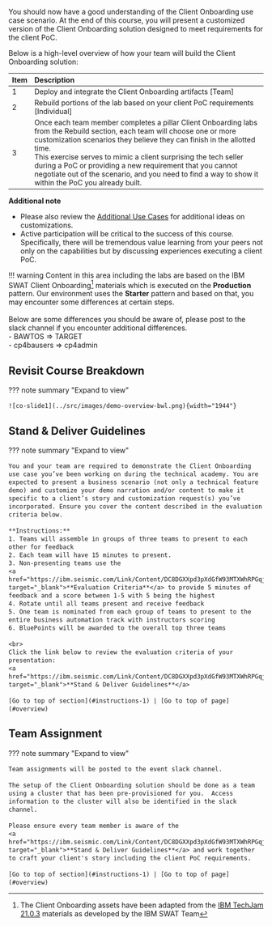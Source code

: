 
You should now have a good understanding of the Client Onboarding use case scenario. At the end of this course, you will present a customized version of the Client Onboarding solution designed to meet requirements for the client PoC.  

Below is a high-level overview of how your team will build the Client Onboarding solution:

| Item | Description                                                                        |
| :--- | :--------------------------------------------------------------------------------- |
| 1    | Deploy and integrate the Client Onboarding artifacts [Team]                        |
| 2    | Rebuild portions of the lab based on your client PoC requirements [Individual]     |
| 3    | Once each team member completes a pillar Client Onboarding labs from the Rebuild section, each team will choose one or more customization scenarios they believe they can finish in the allotted time. <br> This exercise serves to mimic a client surprising the tech seller during a PoC or providing a new requirement that you cannot negotiate out of the scenario, and you need to find a way to show it within the PoC you already built. |

**Additional note**  
  - Please also review the [Additional Use Cases](../../use-cases/accounts-pay) for additional ideas on customizations.  
  - Active participation will be critical to the success of this course. Specifically, there will be tremendous value learning  from your peers not only on the capabilities but by discussing experiences executing a client PoC.

!!! warning
    Content in this area including the labs are based on the IBM SWAT Client Onboarding[^1] materials which is executed on the **Production** pattern.  Our environment uses the **Starter** pattern and based on that, you may encounter some differences at certain steps.  
    <br>
    Below are some differences you should be aware of, please post to the slack channel if you encounter additional differences.  
    - BAWTOS => TARGET  
    - cp4bausers => cp4admin  

[^1]:
    The Client Onboarding assets have been adapted from the
    <a href="https://github.com/IBM/cp4ba-labs/tree/main/21.0.3" target="_blank">IBM TechJam 21.0.3</a>
    materials as developed by the IBM SWAT Team  


## Revisit Course Breakdown
<a name="course-breadown"></a>
??? note summary "Expand to view"
  
    ![co-slide1](../src/images/demo-overview-bwl.png){width="1944"}


## Stand & Deliver Guidelines
<a name="instructions-1"></a>

??? note summary "Expand to view"

    You and your team are required to demonstrate the Client Onboarding use case you’ve been working on during the technical academy. You are expected to present a business scenario (not only a technical feature demo) and customize your demo narration and/or content to make it specific to a client’s story and customization request(s) you’ve incorporated. Ensure you cover the content described in the evaluation criteria below.  
    
    **Instructions:**  
    1. Teams will assemble in groups of three teams to present to each other for feedback  
    2. Each team will have 15 minutes to present.  
    3. Non-presenting teams use the 
    <a href="https://ibm.seismic.com/Link/Content/DC8DGXXpd3pXdGfW93MTXWhRPGqj" target="_blank">**Evaluation Criteria**</a> to provide 5 minutes of feedback and a score between 1-5 with 5 being the highest  
    4. Rotate until all teams present and receive feedback  
    5. One team is nominated from each group of teams to present to the entire business automation track with instructors scoring  
    6. BluePoints will be awarded to the overall top three teams  

    <br>
    Click the link below to review the evaluation criteria of your presentation:  
    <a href="https://ibm.seismic.com/Link/Content/DC8DGXXpd3pXdGfW93MTXWhRPGqj" target="_blank">**Stand & Deliver Guidelines**</a>  

    [Go to top of section](#instructions-1) | [Go to top of page](#overview)


## Team Assignment
<a name="instructions-2"></a>
??? note summary "Expand to view"

    Team assignments will be posted to the event slack channel.

    The setup of the Client Onboarding solution should be done as a team using a cluster that has been pre-provisioned for you.  Access information to the cluster will also be identified in the slack channel.  
    
    Please ensure every team member is aware of the
    <a href="https://ibm.seismic.com/Link/Content/DC8DGXXpd3pXdGfW93MTXWhRPGqj" target="_blank">**Stand & Deliver Guidelines**</a> and work together to craft your client's story including the client PoC requirements.  
    
    [Go to top of section](#instructions-1) | [Go to top of page](#overview)
